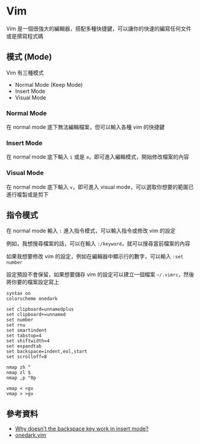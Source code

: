 # Vim

Vim 是一個很強大的編輯器，搭配多種快捷鍵，可以讓你的快速的編寫任何文件或是撰寫程式碼

## 模式 (Mode)

Vim 有三種模式

- Normal Mode (Keep Mode)
- Insert Mode
- Visual Mode

### Normal Mode

在 normal mode 底下無法編輯檔案，但可以輸入各種 vim 的快捷鍵

### Insert Mode

在 normal mode 底下輸入 `i` 或是 `a`，即可進入編輯模式，開始修改檔案的內容

### Visual Mode

在 normal mode 底下輸入 `v`，即可進入 visual mode，可以選取你想要的範圍已進行複製或是剪下

## 指令模式

在 normal mode 輸入 `:` 進入指令模式，可以輸入指令或修改 vim 的設定

例如，我想搜尋檔案的話，可以在輸入 `:/keyword`，就可以搜尋當前檔案的內容

如果我想要修改 vim 的設定，例如在編輯器中顯示行的數字，可以輸入 `:set number`

設定預設不會保留，如果想要儲存 vim 的設定可以建立一個檔案 `~/.vimrc`，然後將你要的檔案設定寫上

```vim
syntax on
colorscheme onedark

set clipboard=unnamedplus
set clipboard+=unnamed
set number
set rnu
set smartindent
set tabstop=4
set shiftwidth=4
set expandtab
set backspace=indent,eol,start
set scrolloff=8

nmap zh ^
nmap zl $
nmap ,p "0p

vmap < <gv
vmap > >gv
```

## 參考資料

- [Why doesn't the backspace key work in insert mode?](https://vi.stackexchange.com/questions/2162/why-doesnt-the-backspace-key-work-in-insert-mode)
- [onedark.vim](https://github.com/joshdick/onedark.vim)
